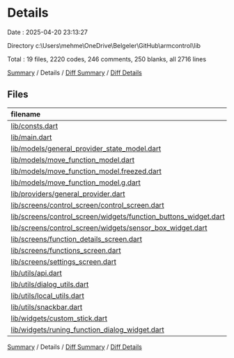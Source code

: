 # Details

Date : 2025-04-20 23:13:27

Directory c:\\Users\\mehme\\OneDrive\\Belgeler\\GitHub\\armcontrol\\lib

Total : 19 files,  2220 codes, 246 comments, 250 blanks, all 2716 lines

[Summary](results.md) / Details / [Diff Summary](diff.md) / [Diff Details](diff-details.md)

## Files
| filename | language | code | comment | blank | total |
| :--- | :--- | ---: | ---: | ---: | ---: |
| [lib/consts.dart](/lib/consts.dart) | Dart | 2 | 1 | 2 | 5 |
| [lib/main.dart](/lib/main.dart) | Dart | 39 | 3 | 4 | 46 |
| [lib/models/general\_provider\_state\_model.dart](/lib/models/general_provider_state_model.dart) | Dart | 47 | 1 | 3 | 51 |
| [lib/models/move\_function\_model.dart](/lib/models/move_function_model.dart) | Dart | 16 | 0 | 7 | 23 |
| [lib/models/move\_function\_model.freezed.dart](/lib/models/move_function_model.freezed.dart) | Dart | 71 | 25 | 42 | 138 |
| [lib/models/move\_function\_model.g.dart](/lib/models/move_function_model.g.dart) | Dart | 14 | 4 | 5 | 23 |
| [lib/providers/general\_provider.dart](/lib/providers/general_provider.dart) | Dart | 118 | 154 | 24 | 296 |
| [lib/screens/control\_screen/control\_screen.dart](/lib/screens/control_screen/control_screen.dart) | Dart | 354 | 7 | 30 | 391 |
| [lib/screens/control\_screen/widgets/function\_buttons\_widget.dart](/lib/screens/control_screen/widgets/function_buttons_widget.dart) | Dart | 257 | 0 | 7 | 264 |
| [lib/screens/control\_screen/widgets/sensor\_box\_widget.dart](/lib/screens/control_screen/widgets/sensor_box_widget.dart) | Dart | 211 | 26 | 26 | 263 |
| [lib/screens/function\_details\_screen.dart](/lib/screens/function_details_screen.dart) | Dart | 380 | 10 | 28 | 418 |
| [lib/screens/functions\_screen.dart](/lib/screens/functions_screen.dart) | Dart | 173 | 1 | 10 | 184 |
| [lib/screens/settings\_screen.dart](/lib/screens/settings_screen.dart) | Dart | 106 | 0 | 8 | 114 |
| [lib/utils/api.dart](/lib/utils/api.dart) | Dart | 116 | 9 | 15 | 140 |
| [lib/utils/dialog\_utils.dart](/lib/utils/dialog_utils.dart) | Dart | 0 | 0 | 1 | 1 |
| [lib/utils/local\_utils.dart](/lib/utils/local_utils.dart) | Dart | 27 | 0 | 7 | 34 |
| [lib/utils/snackbar.dart](/lib/utils/snackbar.dart) | Dart | 37 | 0 | 4 | 41 |
| [lib/widgets/custom\_stick.dart](/lib/widgets/custom_stick.dart) | Dart | 136 | 4 | 16 | 156 |
| [lib/widgets/runing\_function\_dialog\_widget.dart](/lib/widgets/runing_function_dialog_widget.dart) | Dart | 116 | 1 | 11 | 128 |

[Summary](results.md) / Details / [Diff Summary](diff.md) / [Diff Details](diff-details.md)